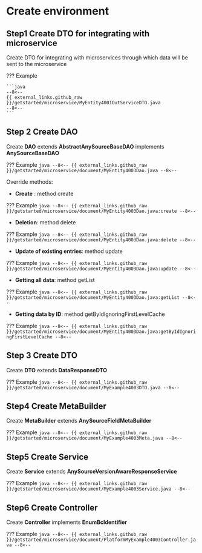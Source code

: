# Create environment
## **Step1** Create DTO for integrating with microservice

Create DTO for integrating with microservices through which data will be sent to the microservice

??? Example

    ```java
    --8<--
    {{ external_links.github_raw }}/getstarted/microservice/MyEntity4001OutServiceDTO.java
    --8<--
    ```

## **Step 2** Create **DAO**

Create **DAO** extends **AbstractAnySourceBaseDAO** implements **AnySourceBaseDAO**

??? Example
    ```java
    --8<--
    {{ external_links.github_raw }}/getstarted/microservice/document/MyEntity4003Dao.java
    --8<--
    ```

Override methods:

* **Create** : method create

??? Example
    ```java
    --8<--
    {{ external_links.github_raw }}/getstarted/microservice/document/MyEntity4003Dao.java:create
    --8<--
    ```
* **Deletion**: method delete

??? Example
    ```java
    --8<--
    {{ external_links.github_raw }}/getstarted/microservice/document/MyEntity4003Dao.java:delete
    --8<--
    ```
* **Update of existing entries**:  method update

??? Example
    ```java
    --8<--
    {{ external_links.github_raw }}/getstarted/microservice/document/MyEntity4003Dao.java:update
    --8<--
    ```
* **Getting all data**: method getList

??? Example
    ```java
    --8<--
    {{ external_links.github_raw }}/getstarted/microservice/document/MyEntity4003Dao.java:getList
    --8<--
    ```

* **Getting data by ID**:  method getByIdIgnoringFirstLevelCache

??? Example
    ```java
    --8<--
    {{ external_links.github_raw }}/getstarted/microservice/document/MyEntity4003Dao.java:getByIdIgnoringFirstLevelCache
    --8<--
    ```

## **Step 3** Create **DTO**

Create **DTO** extends **DataResponseDTO**

??? Example
    ```java
    --8<--
    {{ external_links.github_raw }}/getstarted/microservice/document/MyExample4003DTO.java
    --8<--
    ```

## **Step4** Create **MetaBuilder**

Create **MetaBuilder** extends **AnySourceFieldMetaBuilder**

??? Example
    ```java
    --8<--
    {{ external_links.github_raw }}/getstarted/microservice/document/MyExample4003Meta.java
    --8<--
    ```

## **Step5** Create **Service**

Create **Service** extends **AnySourceVersionAwareResponseService**

??? Example
    ```java
    --8<--
    {{ external_links.github_raw }}/getstarted/microservice/document/MyExample4003Service.java
    --8<--
    ```

## **Step6** Create **Controller**

Create **Controller** implements **EnumBcIdentifier**

??? Example
    ```java
    --8<--
    {{ external_links.github_raw }}/getstarted/microservice/document/PlatformMyExample4003Controller.java
    --8<--
    ```